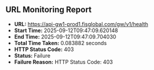 ## URL Monitoring Report

- **URL:** https://api-gw1-prod1.fisglobal.com/gw/v1/health
- **Start Time:** 2025-09-12T09:47:09.620148
- **End Time:** 2025-09-12T09:47:09.704030
- **Total Time Taken:** 0.083882 seconds
- **HTTP Status Code:** 403
- **Status:** Failure
- **Failure Reason:** HTTP Status Code: 403
